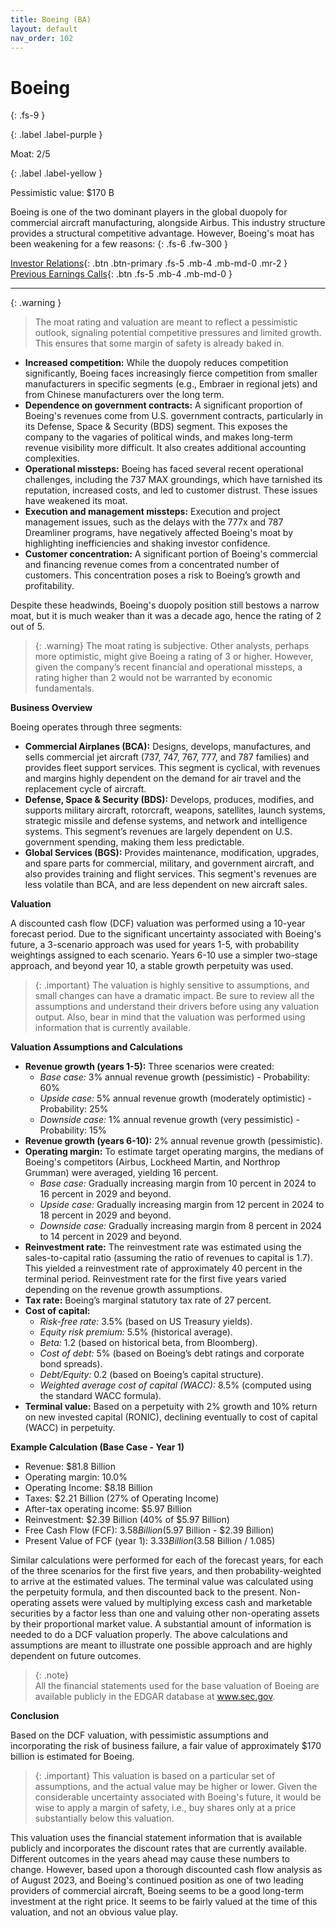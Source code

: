 ```yaml
---
title: Boeing (BA)
layout: default
nav_order: 102
---
```


# Boeing
{: .fs-9 }

{: .label .label-purple }

Moat: 2/5

{: .label .label-yellow }

Pessimistic value: $170 B

Boeing is one of the two dominant players in the global duopoly for commercial aircraft manufacturing, alongside Airbus. This industry structure provides a structural competitive advantage. However, Boeing's moat has been weakening for a few reasons:
{: .fs-6 .fw-300 }

[Investor Relations](https://www.google.com/search?q=BA+investor+relations){: .btn .btn-primary .fs-5 .mb-4 .mb-md-0 .mr-2 }
[Previous Earnings Calls](https://discountingcashflows.com/company/BA/transcripts/){: .btn .fs-5 .mb-4 .mb-md-0 }

---

{: .warning } 
>The moat rating and valuation are meant to reflect a pessimistic outlook, signaling potential competitive pressures and limited growth. This ensures that some margin of safety is already baked in.


* **Increased competition:** While the duopoly reduces competition significantly, Boeing faces increasingly fierce competition from smaller manufacturers in specific segments (e.g., Embraer in regional jets) and from Chinese manufacturers over the long term.
* **Dependence on government contracts:** A significant proportion of Boeing's revenues come from U.S. government contracts, particularly in its Defense, Space & Security (BDS) segment. This exposes the company to the vagaries of political winds, and makes long-term revenue visibility more difficult. It also creates additional accounting complexities.
* **Operational missteps:** Boeing has faced several recent operational challenges, including the 737 MAX groundings, which have tarnished its reputation, increased costs, and led to customer distrust. These issues have weakened its moat.
* **Execution and management missteps:** Execution and project management issues, such as the delays with the 777x and 787 Dreamliner programs, have negatively affected Boeing's moat by highlighting inefficiencies and shaking investor confidence.
* **Customer concentration:**  A significant portion of Boeing's commercial and financing revenue comes from a concentrated number of customers. This concentration poses a risk to Boeing’s growth and profitability. 

Despite these headwinds, Boeing's duopoly position still bestows a narrow moat, but it is much weaker than it was a decade ago, hence the rating of 2 out of 5.

> {: .warning}
 The moat rating is subjective. Other analysts, perhaps more optimistic, might give Boeing a rating of 3 or higher. However, given the company’s recent financial and operational missteps, a rating higher than 2 would not be warranted by economic fundamentals.


**Business Overview**

Boeing operates through three segments:

* **Commercial Airplanes (BCA):** Designs, develops, manufactures, and sells commercial jet aircraft (737, 747, 767, 777, and 787 families) and provides fleet support services. This segment is cyclical, with revenues and margins highly dependent on the demand for air travel and the replacement cycle of aircraft.
* **Defense, Space & Security (BDS):** Develops, produces, modifies, and supports military aircraft, rotorcraft, weapons, satellites, launch systems, strategic missile and defense systems, and network and intelligence systems. This segment’s revenues are largely dependent on U.S. government spending, making them less predictable.
* **Global Services (BGS):** Provides maintenance, modification, upgrades, and spare parts for commercial, military, and government aircraft, and also provides training and flight services. This segment's revenues are less volatile than BCA, and are less dependent on new aircraft sales.

**Valuation**

A discounted cash flow (DCF) valuation was performed using a 10-year forecast period. Due to the significant uncertainty associated with Boeing's future, a 3-scenario approach was used for years 1-5, with probability weightings assigned to each scenario. Years 6-10 use a simpler two-stage approach, and beyond year 10, a stable growth perpetuity was used.

> {: .important}
 The valuation is highly sensitive to assumptions, and small changes can have a dramatic impact. Be sure to review all the assumptions and understand their drivers before using any valuation output. Also, bear in mind that the valuation was performed using information that is currently available.

**Valuation Assumptions and Calculations**

* **Revenue growth (years 1-5):** Three scenarios were created:
    * *Base case:* 3% annual revenue growth (pessimistic) - Probability: 60%
    * *Upside case:* 5% annual revenue growth (moderately optimistic) - Probability: 25%
    * *Downside case:* 1% annual revenue growth (very pessimistic) - Probability: 15%
* **Revenue growth (years 6-10):** 2% annual revenue growth (pessimistic).
* **Operating margin:** To estimate target operating margins, the medians of Boeing's competitors (Airbus, Lockheed Martin, and Northrop Grumman) were averaged, yielding 16 percent.
    * *Base case:* Gradually increasing margin from 10 percent in 2024 to 16 percent in 2029 and beyond.
    * *Upside case:* Gradually increasing margin from 12 percent in 2024 to 18 percent in 2029 and beyond.
    * *Downside case:* Gradually increasing margin from 8 percent in 2024 to 14 percent in 2029 and beyond.
* **Reinvestment rate:** The reinvestment rate was estimated using the sales-to-capital ratio (assuming the ratio of revenues to capital is 1.7). This yielded a reinvestment rate of approximately 40 percent in the terminal period. Reinvestment rate for the first five years varied depending on the revenue growth assumptions.
* **Tax rate:** Boeing’s marginal statutory tax rate of 27 percent.
* **Cost of capital:**
    * *Risk-free rate:* 3.5% (based on US Treasury yields).
    * *Equity risk premium:* 5.5% (historical average).
    * *Beta:* 1.2 (based on historical beta, from Bloomberg).
    * *Cost of debt:* 5% (based on Boeing’s debt ratings and corporate bond spreads).
    * *Debt/Equity:* 0.2 (based on Boeing’s capital structure).
    * *Weighted average cost of capital (WACC):* 8.5% (computed using the standard WACC formula).
* **Terminal value:** Based on a perpetuity with 2% growth and 10% return on new invested capital (RONIC), declining eventually to cost of capital (WACC) in perpetuity.


**Example Calculation (Base Case - Year 1)**

* Revenue: $81.8 Billion
* Operating margin: 10.0%
* Operating Income: $8.18 Billion
* Taxes: $2.21 Billion (27% of Operating Income)
* After-tax operating income: $5.97 Billion
* Reinvestment: $2.39 Billion (40% of $5.97 Billion)
* Free Cash Flow (FCF): $3.58 Billion ($5.97 Billion - $2.39 Billion)
* Present Value of FCF (year 1): $3.33 Billion ($3.58 Billion / 1.085)

Similar calculations were performed for each of the forecast years, for each of the three scenarios for the first five years, and then probability-weighted to arrive at the estimated values. The terminal value was calculated using the perpetuity formula, and then discounted back to the present. Non-operating assets were valued by multiplying excess cash and marketable securities by a factor less than one and valuing other non-operating assets by their proportional market value. A substantial amount of information is needed to do a DCF valuation properly. The above calculations and assumptions are meant to illustrate one possible approach and are highly dependent on future outcomes.

> {: .note}  
All the financial statements used for the base valuation of Boeing are available publicly in the EDGAR database at www.sec.gov.


**Conclusion**

Based on the DCF valuation, with pessimistic assumptions and incorporating the risk of business failure, a fair value of approximately $170 billion is estimated for Boeing.

> {: .important} 
This valuation is based on a particular set of assumptions, and the actual value may be higher or lower. Given the considerable uncertainty associated with Boeing's future, it would be wise to apply a margin of safety, i.e., buy shares only at a price substantially below this valuation.

This valuation uses the financial statement information that is available publicly and incorporates the discount rates that are currently available. Different outcomes in the years ahead may cause these numbers to change. However, based upon a thorough discounted cash flow analysis as of August 2023, and Boeing's continued position as one of two leading providers of commercial aircraft, Boeing seems to be a good long-term investment at the right price. It seems to be fairly valued at the time of this valuation, and not an obvious value play.